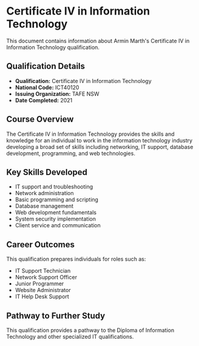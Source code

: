 # Certificate IV in Information Technology

This document contains information about Armin Marth's Certificate IV in Information Technology qualification.

## Qualification Details
- **Qualification:** Certificate IV in Information Technology
- **National Code:** ICT40120
- **Issuing Organization:** TAFE NSW
- **Date Completed:** 2021

## Course Overview
The Certificate IV in Information Technology provides the skills and knowledge for an individual to work in the information technology industry developing a broad set of skills including networking, IT support, database development, programming, and web technologies.

## Key Skills Developed
- IT support and troubleshooting
- Network administration
- Basic programming and scripting
- Database management
- Web development fundamentals
- System security implementation
- Client service and communication

## Career Outcomes
This qualification prepares individuals for roles such as:
- IT Support Technician
- Network Support Officer
- Junior Programmer
- Website Administrator
- IT Help Desk Support

## Pathway to Further Study
This qualification provides a pathway to the Diploma of Information Technology and other specialized IT qualifications.
